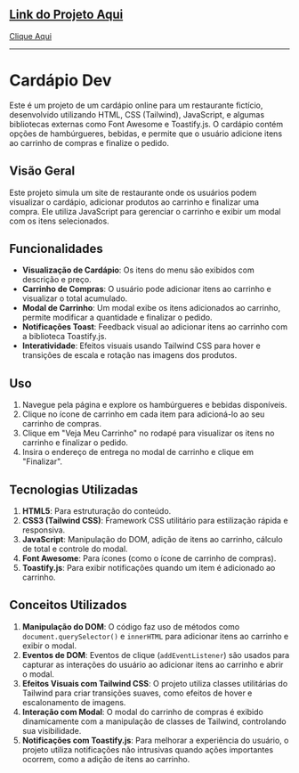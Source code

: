 ## [Link do Projeto Aqui](https://andreailton.github.io/Cardapio-Tailwind-Responsivo/)  
[Clique Aqui](https://andreailton.github.io/Cardapio-Tailwind-Responsivo/)

---

# Cardápio Dev

Este é um projeto de um cardápio online para um restaurante fictício, desenvolvido utilizando HTML, CSS (Tailwind), JavaScript, e algumas bibliotecas externas como Font Awesome e Toastify.js. O cardápio contém opções de hambúrgueres, bebidas, e permite que o usuário adicione itens ao carrinho de compras e finalize o pedido.

## Visão Geral

Este projeto simula um site de restaurante onde os usuários podem visualizar o cardápio, adicionar produtos ao carrinho e finalizar uma compra. Ele utiliza JavaScript para gerenciar o carrinho e exibir um modal com os itens selecionados.

## Funcionalidades

- **Visualização de Cardápio**: Os itens do menu são exibidos com descrição e preço.
- **Carrinho de Compras**: O usuário pode adicionar itens ao carrinho e visualizar o total acumulado.
- **Modal de Carrinho**: Um modal exibe os itens adicionados ao carrinho, permite modificar a quantidade e finalizar o pedido.
- **Notificações Toast**: Feedback visual ao adicionar itens ao carrinho com a biblioteca Toastify.js.
- **Interatividade**: Efeitos visuais usando Tailwind CSS para hover e transições de escala e rotação nas imagens dos produtos.

## Uso

1. Navegue pela página e explore os hambúrgueres e bebidas disponíveis.
2. Clique no ícone de carrinho em cada item para adicioná-lo ao seu carrinho de compras.
3. Clique em "Veja Meu Carrinho" no rodapé para visualizar os itens no carrinho e finalizar o pedido.
4. Insira o endereço de entrega no modal de carrinho e clique em "Finalizar".

## Tecnologias Utilizadas

1. **HTML5**: Para estruturação do conteúdo.
2. **CSS3 (Tailwind CSS)**: Framework CSS utilitário para estilização rápida e responsiva.
3. **JavaScript**: Manipulação do DOM, adição de itens ao carrinho, cálculo de total e controle do modal.
4. **Font Awesome**: Para ícones (como o ícone de carrinho de compras).
5. **Toastify.js**: Para exibir notificações quando um item é adicionado ao carrinho.

## Conceitos Utilizados

1. **Manipulação do DOM**: O código faz uso de métodos como `document.querySelector()` e `innerHTML` para adicionar itens ao carrinho e exibir o modal.
2. **Eventos de DOM**: Eventos de clique (`addEventListener`) são usados para capturar as interações do usuário ao adicionar itens ao carrinho e abrir o modal.
3. **Efeitos Visuais com Tailwind CSS**: O projeto utiliza classes utilitárias do Tailwind para criar transições suaves, como efeitos de hover e escalonamento de imagens.
4. **Interação com Modal**: O modal do carrinho de compras é exibido dinamicamente com a manipulação de classes de Tailwind, controlando sua visibilidade.
5. **Notificações com Toastify.js**: Para melhorar a experiência do usuário, o projeto utiliza notificações não intrusivas quando ações importantes ocorrem, como a adição de itens ao carrinho.
